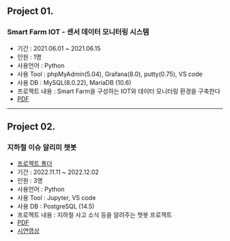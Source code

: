 ## Project 01.
### Smart Farm IOT - 센서 데이터 모니터링 시스템
- 기간 : 2021.06.01 ~ 2021.06.15
- 인원 : 1명
- 사용언어 : Python
- 사용 Tool : phpMyAdmin(5.04), Grafana(8.0), putty(0.75), VS code
- 사용 DB : MySQL(8.0.22), MariaDB (10.6)
- 프로젝트 내용 : Smart Farm을 구성하는 IOT와 데이터 모니터링 환경을 구축한다
- [PDF](https://github.com/rkgh17/project/blob/main/project01/%EC%84%BC%EC%84%9C%20%EB%8D%B0%EC%9D%B4%ED%84%B0%20%EB%AA%A8%EB%8B%88%ED%84%B0%EB%A7%81%20%EC%8B%9C%EC%8A%A4%ED%85%9C.pdf)

---
## Project 02.
### 지하철 이슈 알리미 챗봇
- [프로젝트 폴더](https://github.com/rkgh17/human-subway)
- 기간 : 2022.11.11 ~ 2022.12.02
- 인원 : 3명
- 사용언어 : Python
- 사용 Tool : Jupyter, VS code
- 사용 DB : PostgreSQL (14.5)
- 프로젝트 내용 : 지하철 사고 소식 등을 알려주는 챗봇 프로젝트
- [PDF](https://github.com/rkgh17/project/blob/main/project02/%EC%A7%80%ED%95%98%EC%B2%A0%20%EA%B5%90%ED%86%B5%20%EB%8F%84%EC%9A%B0%EB%AF%B8%20%EC%B1%97%EB%B4%87.pdf)
- [시연영상](https://www.youtube.com/watch?v=TVT5QuFyewY)